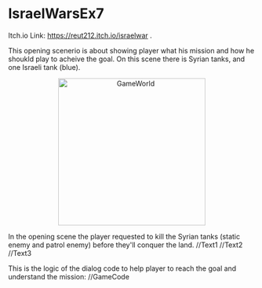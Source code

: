 
# IsraelWarsEx7
Itch.io Link: https://reut212.itch.io/israelwar .

This opening scenerio is about showing player what his mission and how he shoukld play  to acheive the goal.
On this scene there is Syrian tanks, and one Israeli tank (blue).

<p align="center">
 <img
   src="/images/GameWorld"
   alt="GameWorld"
   title="GameWorld"
   style="display: inline-block; width: 300px; height: 300px; margin-left: auto; margin-right: auto;">
 </p>

In the opening scene the player requested to kill the Syrian tanks (static enemy and patrol enemy) before they'll conquer the land.
//Text1
//Text2
//Text3

This is the logic of the dialog code to help player to reach the goal and understand the mission:
//GameCode
